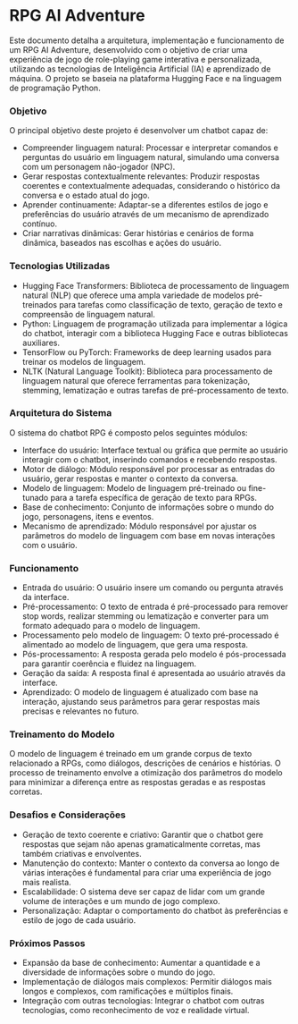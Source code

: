 # RPG AI Adventure
Este documento detalha a arquitetura, implementação e funcionamento de um RPG AI Adventure, desenvolvido com o objetivo de criar uma experiência de jogo de role-playing game interativa e personalizada, utilizando as tecnologias de Inteligência Artificial (IA) e aprendizado de máquina. O projeto se baseia na plataforma Hugging Face e na linguagem de programação Python.

### Objetivo
O principal objetivo deste projeto é desenvolver um chatbot capaz de:

- Compreender linguagem natural: Processar e interpretar comandos e perguntas do usuário em linguagem natural, simulando uma conversa com um personagem não-jogador (NPC).
- Gerar respostas contextualmente relevantes: Produzir respostas coerentes e contextualmente adequadas, considerando o histórico da conversa e o estado atual do jogo.
- Aprender continuamente: Adaptar-se a diferentes estilos de jogo e preferências do usuário através de um mecanismo de aprendizado contínuo.
- Criar narrativas dinâmicas: Gerar histórias e cenários de forma dinâmica, baseados nas escolhas e ações do usuário.

### Tecnologias Utilizadas
- Hugging Face Transformers: Biblioteca de processamento de linguagem natural (NLP) que oferece uma ampla variedade de modelos pré-treinados para tarefas como classificação de texto, geração de texto e compreensão de linguagem natural.
- Python: Linguagem de programação utilizada para implementar a lógica do chatbot, interagir com a biblioteca Hugging Face e outras bibliotecas auxiliares.
- TensorFlow ou PyTorch: Frameworks de deep learning usados ​​para treinar os modelos de linguagem.
- NLTK (Natural Language Toolkit): Biblioteca para processamento de linguagem natural que oferece ferramentas para tokenização, stemming, lematização e outras tarefas de pré-processamento de texto.

### Arquitetura do Sistema
O sistema do chatbot RPG é composto pelos seguintes módulos:

- Interface do usuário: Interface textual ou gráfica que permite ao usuário interagir com o chatbot, inserindo comandos e recebendo respostas.
- Motor de diálogo: Módulo responsável por processar as entradas do usuário, gerar respostas e manter o contexto da conversa.
- Modelo de linguagem: Modelo de linguagem pré-treinado ou fine-tunado para a tarefa específica de geração de texto para RPGs.
- Base de conhecimento: Conjunto de informações sobre o mundo do jogo, personagens, itens e eventos.
- Mecanismo de aprendizado: Módulo responsável por ajustar os parâmetros do modelo de linguagem com base em novas interações com o usuário.

### Funcionamento
- Entrada do usuário: O usuário insere um comando ou pergunta através da interface.
- Pré-processamento: O texto de entrada é pré-processado para remover stop words, realizar stemming ou lematização e converter para um formato adequado para o modelo de linguagem.
- Processamento pelo modelo de linguagem: O texto pré-processado é alimentado ao modelo de linguagem, que gera uma resposta.
- Pós-processamento: A resposta gerada pelo modelo é pós-processada para garantir coerência e fluidez na linguagem.
- Geração da saída: A resposta final é apresentada ao usuário através da interface.
- Aprendizado: O modelo de linguagem é atualizado com base na interação, ajustando seus parâmetros para gerar respostas mais precisas e relevantes no futuro.

### Treinamento do Modelo
O modelo de linguagem é treinado em um grande corpus de texto relacionado a RPGs, como diálogos, descrições de cenários e histórias. O processo de treinamento envolve a otimização dos parâmetros do modelo para minimizar a diferença entre as respostas geradas e as respostas corretas.

### Desafios e Considerações
- Geração de texto coerente e criativo: Garantir que o chatbot gere respostas que sejam não apenas gramaticalmente corretas, mas também criativas e envolventes.
- Manutenção do contexto: Manter o contexto da conversa ao longo de várias interações é fundamental para criar uma experiência de jogo mais realista.
- Escalabilidade: O sistema deve ser capaz de lidar com um grande volume de interações e um mundo de jogo complexo.
- Personalização: Adaptar o comportamento do chatbot às preferências e estilo de jogo de cada usuário.

### Próximos Passos
- Expansão da base de conhecimento: Aumentar a quantidade e a diversidade de informações sobre o mundo do jogo.
- Implementação de diálogos mais complexos: Permitir diálogos mais longos e complexos, com ramificações e múltiplos finais.
- Integração com outras tecnologias: Integrar o chatbot com outras tecnologias, como reconhecimento de voz e realidade virtual.
